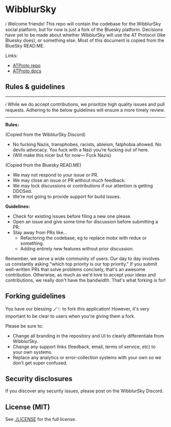# WibblurSky

ℹ️ Welcome friends! This repo will contain the codebase for the WibblurSky social platform, but for now is just a fork of the Bluesky platform. Decisions have yet to be made about whether WibblurSky will use the AT Protocol (like Bluesky does), or something else. Most of this document is copied from the BlueSky READ.ME.

Links:

- [ATProto repo](https://github.com/bluesky-social/atproto)
- [ATProto docs](https://atproto.com)

## Rules & guidelines

--- 

ℹ️ While we do accept contributions, we prioritize high quality issues and pull requests. Adhering to the below guidelines will ensure a more timely review.

---

**Rules:**

(Copied from the WibblurSky Discord)

- No fucking Nazis, transphobes, racists, ableism, fatphobia allowed. No devils advocacy. You fuck with a Nazi you’re fucking out of here.
- (Will make this nicer but for now— Fuck Nazis)

(Copied from the Bluesky READ.ME)
- We may not respond to your issue or PR.
- We may close an issue or PR without much feedback.
- We may lock discussions or contributions if our attention is getting DDOSed.
- We're not going to provide support for build issues.

**Guidelines:**

- Check for existing issues before filing a new one please.
- Open an issue and give some time for discussion before submitting a PR.
- Stay away from PRs like...
  - Refactoring the codebase, eg to replace mobx with redux or something.
  - Adding entirely new features without prior discussion. 

Remember, we serve a wide community of users. Our day to day involves us constantly asking "which top priority is our top priority." If you submit well-written PRs that solve problems concisely, that's an awesome contribution. Otherwise, as much as we'd love to accept your ideas and contributions, we really don't have the bandwidth. That's what forking is for!

## Forking guidelines

You have our blessing 🪄✨ to fork this application! However, it's very important to be clear to users when you're giving them a fork.

Please be sure to:

- Change all branding in the repository and UI to clearly differentiate from WibblurSky.
- Change any support links (feedback, email, terms of service, etc) to your own systems.
- Replace any analytics or error-collection systems with your own so we don't get super confused.

## Security disclosures

If you discover any security issues, please post on the WibblurSky Discord.

## License (MIT)

See [./LICENSE](./LICENSE) for the full license.
